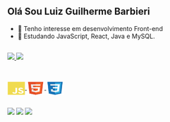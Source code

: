 ## Olá Sou Luiz Guilherme Barbieri

- 👀 Tenho interesse em desenvolvimento Front-end
- 📘 Estudando JavaScript, React, Java e MySQL.

##
 <div>
  <a href="https://github.com/gbguii">
  <img height="180em" src="https://github-readme-stats.vercel.app/api?username=gbguii&show_icons=true&theme=midnight-purple&include_all_commits=true&count_private=true"/>
  <img height="180em" src="https://github-readme-stats.vercel.app/api/top-langs/?username=gbguii&layout=compact&langs_count=7&theme=midnight-purple"/>
</div>

##

<div style="display: inline_block"><br>
  <img align="center" alt="GUi-Js" height="30" width="40" src="https://raw.githubusercontent.com/devicons/devicon/master/icons/javascript/javascript-plain.svg">
  <img align="center" alt="Gui-HTML" height="30" width="40" src="https://raw.githubusercontent.com/devicons/devicon/master/icons/html5/html5-original.svg">
  <img align="center" alt="Gui-CSS" height="30" width="40" src="https://raw.githubusercontent.com/devicons/devicon/master/icons/css3/css3-original.svg">
</div>
     
##
     
<div> 
 
  <a href="https://www.instagram.com/gbgui.i/" target="_blank"><img src="https://img.shields.io/badge/-Instagram-%23E4405F?style=for-the-badge&logo=instagram&logoColor=white" target="_blank"></a>
  <a href = "mailto: barbieri_lgb@hotmail.com"><img src="https://img.shields.io/badge/Microsoft_Outlook-0078D4?style=for-the-badge&logo=microsoft-outlook&logoColor=white" target="_blank"></a>
  <a href="https://www.linkedin.com/in/luiz-guilherme-barbieri-84ab3412b/" target="_blank"><img src="https://img.shields.io/badge/-LinkedIn-%230077B5?style=for-the-badge&logo=linkedin&logoColor=white" target="_blank"></a> 
     </div> 
     
